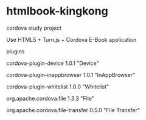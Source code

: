 # htmlbook-kingkong

cordova study project


Use HTML5 + Turn.js + Cordova
E-Book application

plugins

cordova-plugin-device 1.0.1 "Device"

cordova-plugin-inappbrowser 1.0.1 "InAppBrowser"

cordova-plugin-whitelist 1.0.0 "Whitelist"

org.apache.cordova.file 1.3.3 "File"

org.apache.cordova.file-transfer 0.5.0 "File Transfer"
